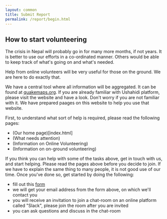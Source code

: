 ```yaml
---
layout: common
title: Submit Report
permalink: /report/begin.html
---
```


## How to start volunteering

The crisis in Nepal will probably go in for many more months, if not years. It is better to use our efforts in a co-ordinated manner. Others would be able to keep track of what's going on and what's needed. 

Help from online volunteers will be very useful for those on the ground. We are here to do exactly that.

We have a central tool where all information will be aggregated. It can be found at [quakemaps.org](quakemaps.org). If you are already familiar with Ushahidi platform, please visit the website and have a look. Don't worry if you are not familiar with it. We have prepared paages on this website to help you use that website.

First, to understand what sort of help is required, please read the following pages:

* (Our home page)[index.html]
* (What needs attention)
* (Information on Online Volunteering)
* (Information on on-ground volunteering)

If you think you can help with some of the tasks above, get in touch with us, and start helping. Please read the pages above before you decide to join. If we have to explain the same thing to many people, it is not good use of our time. Once you've done so, get started by doing the following:

* fill out this [form](http://goo.gl/forms/HsU6kABK3B)
* we will get your email address from the form above, on which we'll contact you
* you will receive an invitation to join a chat-room on an online platform called "Slack", please join the room after you are invited
* you can ask questions and discuss in the chat-room
